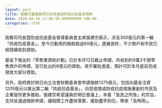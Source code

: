 ```yaml
---
layout: post
title: 張建宗冀議員明日支持通過防疫抗疫基金撥款　
date: 2020-04-16 17:06:50.000000000 +08:00
categories: rthk
---
```


政務司司長暨防疫抗疫基金督導委員會主席張建宗表示，涉及300億元的第一輪「防疫抗疫基金」，至今已動用的撥款超過80億元，進展良好，不少商戶和市民已經陸續收到資助。
 
基金下推出的「零售業資助計劃」已於本月12日截止申請，共收到約9萬3千間零售商戶的申請，並已批出約8億元的資助。視乎審批進度，預計可於本月底前完成發放大部分資助。
 
另外，政府將於明日向立法會財務委員會申請撥款1375億元，包括向基金注資1205億元以推出第二輪「防疫抗疫基金」，向受疫情或防疫抗疫措施重創的市民及企業提供更多援助。張建宗希望議員於明日會議上，本着「急民之所急」的宗旨，支持並通過撥款申請，讓相關工作盡快落實，援助盡早到位，帶來「及時雨」。

